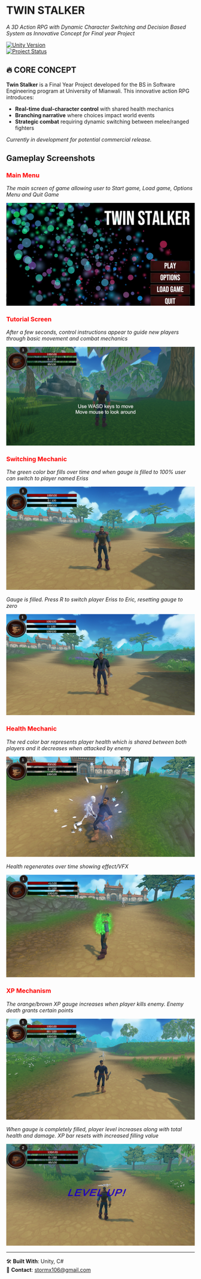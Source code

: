 # TWIN STALKER  
*A 3D Action RPG with Dynamic Character Switching and Decision Based System as Innovative Concept for Final year Project*  

[![Unity Version](https://img.shields.io/badge/Unity-g6000.0.45f+-black.svg?logo=unity)](https://unity.com)  
[![Project Status](https://img.shields.io/badge/Status-In%20Development-blue.svg)]()

## 🔥 CORE CONCEPT  
**Twin Stalker** is a Final Year Project developed for the BS in Software Engineering program at University of Mianwali. This innovative action RPG introduces:  

- **Real-time dual-character control** with shared health mechanics  
- **Branching narrative** where choices impact world events  
- **Strategic combat** requiring dynamic switching between melee/ranged fighters  

*Currently in development for potential commercial release.*  

## Gameplay Screenshots
### <span style="color:red">Main Menu</span>
*The main screen of game allowing user to Start game, Load game, Options Menu and Quit Game*

![Main Menu](GamePlay/MainMenu.png)  

### <span style="color:red">Tutorial Screen</span>
*After a few seconds, control instructions appear to guide new players through basic movement and combat mechanics*

![Tutorial Screen](GamePlay/TutorialScreen.png)  

### <span style="color:red">Switching Mechanic</span>
*The green color bar fills over time and when gauge is filled to 100% user can switch to player named Eriss*

![Player 1](GamePlay/Player1Screen.png)

*Gauge is filled. Press R to switch player Eriss to Eric, resetting gauge to zero*

![Player 2](GamePlay/Player2Screen.png)

### <span style="color:red">Health Mechanic</span>
*The red color bar represents player health which is shared between both players and it decreases when attacked by enemy*

![Player Taking Damage](GamePlay/PlayerTakingDamage.png)

*Health regenerates over time showing effect/VFX*

![Healing](GamePlay/Healing.png)

### <span style="color:red">XP Mechanism</span>
*The orange/brown XP gauge increases when player kills enemy. Enemy death grants certain points*

![XP Gauge Filled](GamePlay/XPGuageFilled.png)

*When gauge is completely filled, player level increases along with total health and damage. XP bar resets with increased filling value*

![XP Bar](GamePlay/XPBarIncreased.png)

---

🛠️ **Built With**: Unity, C#  
📧 **Contact**: stormx106@gmail.com
